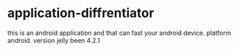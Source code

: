 # application-diffrentiator
this is an android application  and that can fast your android device. platform android. version jelly been 4.2.1
